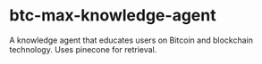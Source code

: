 # btc-max-knowledge-agent
A knowledge agent that educates users on Bitcoin and blockchain technology. Uses pinecone for retrieval. 
